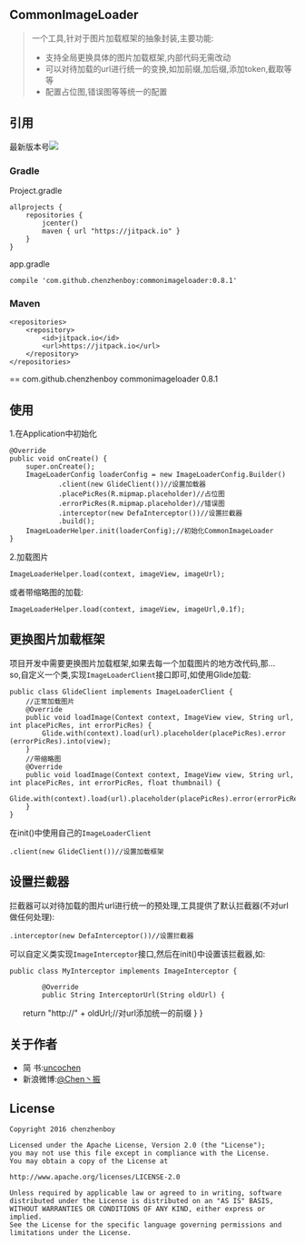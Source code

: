 
## CommonImageLoader ##
> 一个工具,针对于图片加载框架的抽象封装,主要功能:
>   
> - 支持全局更换具体的图片加载框架,内部代码无需改动
> - 可以对待加载的url进行统一的变换,如加前缀,加后缀,添加token,截取等等
> - 配置占位图,错误图等等统一的配置


## 引用 ##
最新版本号[![](https://jitpack.io/v/chenzhenboy/commonimageloader.svg)](https://jitpack.io/#chenzhenboy/commonimageloader)
### Gradle ###

Project.gradle

    allprojects {
    	repositories {
        	jcenter()
        	maven { url "https://jitpack.io" }
    	}
	}

app.gradle

    compile 'com.github.chenzhenboy:commonimageloader:0.8.1'

### Maven ###
	<repositories>
		<repository>
		    <id>jitpack.io</id>
		    <url>https://jitpack.io</url>
		</repository>
	</repositories>
==
	<dependency>
	    <groupId>com.github.chenzhenboy</groupId>
	    <artifactId>commonimageloader</artifactId>
	    <version>0.8.1</version>
	</dependency>

## 使用 ##
1.在Application中初始化  

    @Override
    public void onCreate() {
        super.onCreate();
        ImageLoaderConfig loaderConfig = new ImageLoaderConfig.Builder()
                .client(new GlideClient())//设置加载器
                .placePicRes(R.mipmap.placeholder)//占位图
                .errorPicRes(R.mipmap.placeholder)//错误图
                .interceptor(new DefaInterceptor())//设置拦截器
                .build();
        ImageLoaderHelper.init(loaderConfig);//初始化CommonImageLoader
    }

2.加载图片
	
	ImageLoaderHelper.load(context, imageView, imageUrl);
  或者带缩略图的加载:

	ImageLoaderHelper.load(context, imageView, imageUrl,0.1f);
		
## 更换图片加载框架 ##
项目开发中需要更换图片加载框架,如果去每一个加载图片的地方改代码,那...  
so,自定义一个类,实现`ImageLoaderClient`接口即可,如使用Glide加载:


    public class GlideClient implements ImageLoaderClient {
		//正常加载图片
    	@Override
    	public void loadImage(Context context, ImageView view, String url, 	int placePicRes, int errorPicRes) {
        	Glide.with(context).load(url).placeholder(placePicRes).error	(errorPicRes).into(view);
    	}
		//带缩略图
    	@Override
    	public void loadImage(Context context, ImageView view, String url, 	int placePicRes, int errorPicRes, float thumbnail) {
        	Glide.with(context).load(url).placeholder(placePicRes).error(errorPicRes).thumbnail(thumbnail).into(view);
    	}
	}
在init()中使用自己的`ImageLoaderClient`

    .client(new GlideClient())//设置加载框架

## 设置拦截器 ##
拦截器可以对待加载的图片url进行统一的预处理,工具提供了默认拦截器(不对url做任何处理):

    .interceptor(new DefaInterceptor())//设置拦截器
可以自定义类实现`ImageInterceptor`接口,然后在init()中设置该拦截器,如:

	public class MyInterceptor implements ImageInterceptor {

    		@Override
    		public String InterceptorUrl(String oldUrl) {
		
        		return "http://" + oldUrl;//对url添加统一的前缀
    		}
	}


## 关于作者 ##

- 简	书:[uncochen](http://www.jianshu.com/users/1695117cc969 )
- 新浪微博:[@Chen丶振](http://weibo.com/724132180 )

## License ##

    Copyright 2016 chenzhenboy

    Licensed under the Apache License, Version 2.0 (the "License");
    you may not use this file except in compliance with the License.
    You may obtain a copy of the License at

    http://www.apache.org/licenses/LICENSE-2.0

    Unless required by applicable law or agreed to in writing, software
    distributed under the License is distributed on an "AS IS" BASIS,
    WITHOUT WARRANTIES OR CONDITIONS OF ANY KIND, either express or implied.
    See the License for the specific language governing permissions and
    limitations under the License.

